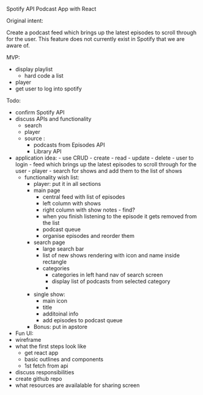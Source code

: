Spotify API Podcast App with React

Original intent:

Create a podcast feed which brings up the latest episodes to scroll through for the user. This feature does not currently exist in Spotify that we are aware of.

MVP:

- display playlist
  - hard code a list
- player
- get user to log into spotify

Todo:

- confirm Spotify API
- discuss APIs and functionality
  - search
  - player
  - source :
    - podcasts from Episodes API
    - Library API
- application idea: - use CRUD - create - read - update - delete - user to login - feed which brings up the latest episodes to scroll through for the user - player - search for shows and add them to the list of shows
  - functionality wish list:
    - player: put it in all sections
    - main page
      - central feed with list of episodes
      - left column with shows
      - right column with show notes - find?
      - when you finish listening to the episode it gets removed from the list
      - podcast queue
      - organise episodes and reorder them
    - search page
      - large search bar
      - list of new shows rendering with icon and name inside rectangle
      - categories
        - categories in left hand nav of search screen
        - display list of podcasts from selected category
        -
    - single show:
      - main icon
      - title
      - additoinal info
      - add episodes to podcast queue
    - Bonus: put in apstore
- Fun UI:
- wireframe
- what the first steps look like
  - get react app
  - basic outlines and components
  - 1st fetch from api
- discuss responsibilities
- create github repo
- what resources are availalable for sharing screen
